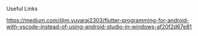 Useful Links

https://medium.com/@m.yuvaraj2303/flutter-programming-for-android-with-vscode-instead-of-using-android-studio-in-windows-af20f2d67e81

